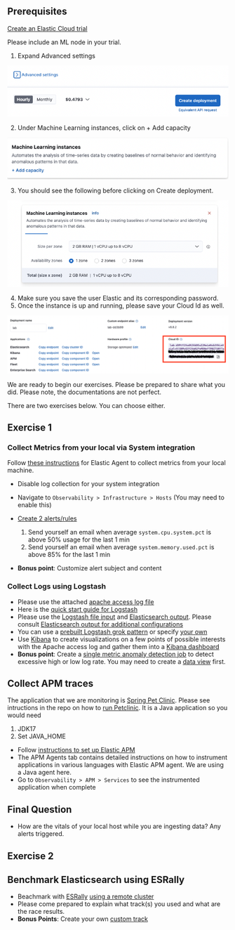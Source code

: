 ## Prerequisites

[Create an Elastic Cloud trial](https://www.elastic.co/cloud/cloud-trial-overview)

Please include an ML node in your trial.

1. Expand Advanced settings

![alt_text](../images/image1.png "image_tooltip")

2. Under Machine Learning instances, click on + Add capacity

![alt_text](../images/image2.png "image_tooltip")

3. You should see the following before clicking on Create deployment.

![alt_text](../images/image3.png "image_tooltip")

4. Make sure you save the user Elastic and its corresponding password. 
5. Once the instance is up and running, please save your Cloud Id as well. 

![alt_text](../images/image4.png "image_tooltip")

We are ready to begin our exercises. Please be prepared to share what you did. Please note, the documentations are not perfect. 

There are two exercises below. You can choose either. 

## Exercise 1 

### Collect Metrics from your local via System integration

Follow [these instructions](https://www.elastic.co/guide/en/fleet/current/install-fleet-managed-elastic-agent.html#elastic-agent-installation-steps) for Elastic Agent to collect metrics from your local machine.

* Disable log collection for your system integration
* Navigate to `Observability > Infrastructure > Hosts`  (You may need to enable this)
* [Create 2 alerts/rules](https://www.elastic.co/guide/en/observability/8.8/create-alerts.html#create-alerts-rules) 

    1. Send yourself an email when average `system.cpu.system.pct` is above 50% usage for the last 1 min 
    2. Send yourself an email when average `system.memory.used.pct` is above 85% for the last 1 min

* **Bonus point**: Customize alert subject and content

### Collect Logs using Logstash

* Please use the attached [apache access log file](data/apache-access.log)
* Here is the [quick start guide for Logstash](https://www.elastic.co/guide/en/logstash/current/getting-started-with-logstash.html)
* Please use the [Logstash file input](https://www.elastic.co/guide/en/logstash/current/plugins-inputs-file.html)
 and [Elasticsearch output](https://www.elastic.co/guide/en/logstash/current/connecting-to-cloud.html#connecting-to-cloud). Please consult [Elasticsearch output for additional configurations](https://www.elastic.co/guide/en/logstash/current/plugins-outputs-elasticsearch.html) 
* You can use a [prebuilt Logstash grok pattern](https://github.com/hpcugent/logstash-patterns/blob/master/files/grok-patterns) or specify [your own](https://www.elastic.co/guide/en/logstash/current/plugins-filters-grok.html)
* Use [Kibana](https://www.elastic.co/guide/en/kibana/current/get-started.html#view-and-analyze-the-data) to create visualizations on a few points of possible interests with the Apache access log and gather them into a [Kibana dashboard](https://www.elastic.co/guide/en/kibana/current/dashboard.html)
* **Bonus point**: Create a [single metric anomaly detection job](https://www.elastic.co/guide/en/machine-learning/8.8/ml-ad-finding-anomalies.html) to detect excessive high or low log rate. You may need to create a [data view](https://www.elastic.co/guide/en/kibana/current/data-views.html#data-views) first. 

## Collect APM traces

The application that we are monitoring is [Spring Pet Clinic](https://github.com/spring-projects/spring-petclinic). Please see intructions in the repo on how to [run Petclinic](https://github.com/spring-projects/spring-petclinic#running-petclinic-locally). It is a Java application so you would need 

1. JDK17
2. Set JAVA_HOME

* Follow [instructions to set up Elastic APM](https://www.elastic.co/guide/en/apm/guide/current/apm-quick-start.html#add-apm-integration)
* The APM Agents tab contains detailed instructions on how to instrument applications in various languages with Elastic APM agent. We are using a Java agent here.
* Go to `Observability > APM > Services` to see the instrumented application when complete

## Final Question

* How are the vitals of your local host while you are ingesting data? Any alerts triggered.

## Exercise 2 

## Benchmark Elasticsearch using ESRally

* Beachmark with [ESRally](https://esrally.readthedocs.io/en/stable/quickstart.html) [using a remote cluster](https://esrally.readthedocs.io/en/stable/recipes.html#benchmarking-a-remote-cluster)
* Please come prepared to explain what track(s) you used and what are the race results.
* **Bonus Points**: Create your own [custom track](https://esrally.readthedocs.io/en/stable/adding_tracks.html) 


